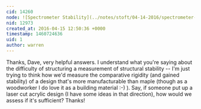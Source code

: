 ```yaml
---
cid: 14260
node: ![Spectrometer Stability](../notes/stoft/04-14-2016/spectrometer-stability)
nid: 12973
created_at: 2016-04-15 12:50:36 +0000
timestamp: 1460724636
uid: 1
author: warren
---
```


Thanks, Dave, very helpful answers. I understand what you're saying about the difficulty of structuring a measurement of structural stability -- I'm just trying to think how we'd measure the comparative rigidity (and gained stability) of a design that's more manufacturable than maple (though as a woodworker I  do love it as a building material :-) ). Say, if someone put up a laser cut acrylic design (I have some ideas in that direction), how would we assess if it's sufficient? Thanks!